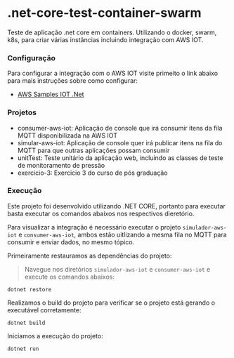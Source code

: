 # .net-core-test-container-swarm
Teste de aplicação .net core em containers. Utilizando o docker, swarm, k8s, para criar várias instâncias incluindo integração com AWS IOT.

### Configuração

Para configurar a integração com o AWS IOT visite primeito o link abaixo para mais instruções sobre como configurar:

- [AWS Samples IOT .Net](https://github.com/aws-samples/iot-dotnet-publisher-consumer)

### Projetos
- consumer-aws-iot: Aplicação de console que irá consumir itens da fila MQTT disponibilizada na AWS IOT
- simular-aws-iot: Aplicação de console quer irá publicar itens na fila do MQTT para que outras aplicações possam consumir
- unitTest: Teste unitário da aplicação web, incluindo as classes de teste de monitoramento de pressão
- exercicio-3: Exercicio 3 do curso de pós graduação

### Execução

Este projeto foi desenvolvido utilizando .NET CORE, portanto para executar basta executar os comandos abaixos nos respectivos dieretório.

Para visualizar a integração é necessário executar o projeto `simulador-aws-iot` e `consumer-aws-iot`, ambos estão uitlizando a mesma fila no MQTT para consumir e enviar dados, no mesmo tópico.

Primeiramente restauramos as dependências do projeto:

>Navegue nos diretórios `simulador-aws-iot` e `consumer-aws-iot` e execute os comandos abaixos:

```
dotnet restore
```
Realizamos o build do projeto para verificar se o projeto está gerando o executável corretamente:
```
dotnet build
```
Iniciamos a execução do projeto:
```
dotnet run
```